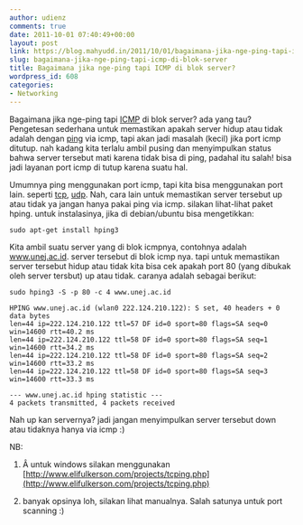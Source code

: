 ```yaml
---
author: udienz
comments: true
date: 2011-10-01 07:40:49+00:00
layout: post
link: https://blog.mahyudd.in/2011/10/01/bagaimana-jika-nge-ping-tapi-icmp-di-blok-server.html
slug: bagaimana-jika-nge-ping-tapi-icmp-di-blok-server
title: Bagaimana jika nge-ping tapi ICMP di blok server?
wordpress_id: 608
categories:
- Networking
---
```


Bagaimana jika nge-ping tapi [ICMP](http://en.wikipedia.org/wiki/Internet_Control_Message_Protocol) di blok server? ada yang tau? Pengetesan sederhana untuk memastikan apakah server hidup atau tidak adalah dengan [ping](http://en.wikipedia.org/wiki/Ping) via icmp, tapi akan jadi masalah (kecil) jika port icmp ditutup. nah kadang kita terlalu ambil pusing dan menyimpulkan status bahwa server tersebut mati karena tidak bisa di ping, padahal itu salah! bisa jadi layanan port icmp di tutup karena suatu hal.

Umumnya ping menggunakan port icmp, tapi kita bisa menggunakan port lain. seperti [tcp](http://en.wikipedia.org/wiki/Transmission_Control_Protocol), [udp](http://en.wikipedia.org/wiki/User_Datagram_Protocol). Nah, cara lain untuk memastikan server tersebut up atau tidak ya jangan hanya pakai ping via icmp. silakan lihat-lihat paket hping. untuk instalasinya, jika di debian/ubuntu bisa mengetikkan:

    
    sudo apt-get install hping3


Kita ambil suatu server yang di blok icmpnya, contohnya adalah www.unej.ac.id. server tersebut di blok icmp nya. tapi untuk memastikan server tersebut hidup atau tidak kita bisa cek apakah port 80 (yang dibukak oleh server tersbut) up atau tidak. caranya adalah sebagai berikut:

    
    sudo hping3 -S -p 80 -c 4 www.unej.ac.id
    
    HPING www.unej.ac.id (wlan0 222.124.210.122): S set, 40 headers + 0 data bytes
    len=44 ip=222.124.210.122 ttl=57 DF id=0 sport=80 flags=SA seq=0 win=14600 rtt=40.2 ms
    len=44 ip=222.124.210.122 ttl=58 DF id=0 sport=80 flags=SA seq=1 win=14600 rtt=34.2 ms
    len=44 ip=222.124.210.122 ttl=58 DF id=0 sport=80 flags=SA seq=2 win=14600 rtt=33.2 ms
    len=44 ip=222.124.210.122 ttl=58 DF id=0 sport=80 flags=SA seq=3 win=14600 rtt=33.3 ms
    
    --- www.unej.ac.id hping statistic ---
    4 packets transmitted, 4 packets received


Nah up kan servernya? jadi jangan menyimpulkan server tersebut down atau tidaknya hanya via icmp :)

NB:



	
  1. Â untuk windows silakan menggunakan [http://www.elifulkerson.com/projects/tcping.php](http://www.elifulkerson.com/projects/tcping.php)

	
  2. banyak opsinya loh, silakan lihat manualnya. Salah satunya untuk port scanning :)


